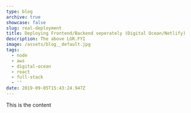 ```yaml
---
type: blog
archive: true
showcase: false
slug: real-deployment
title: Deploying Frontend/Backend seperately (Digital Ocean/Netlify)
description: The above LGR.FYI
image: /assets/blog__default.jpg
tags:
  - node
  - aws
  - digital-ocean
  - react
  - full-stack
  - ''
date: 2019-09-05T15:43:24.947Z
---
```

This is the content
